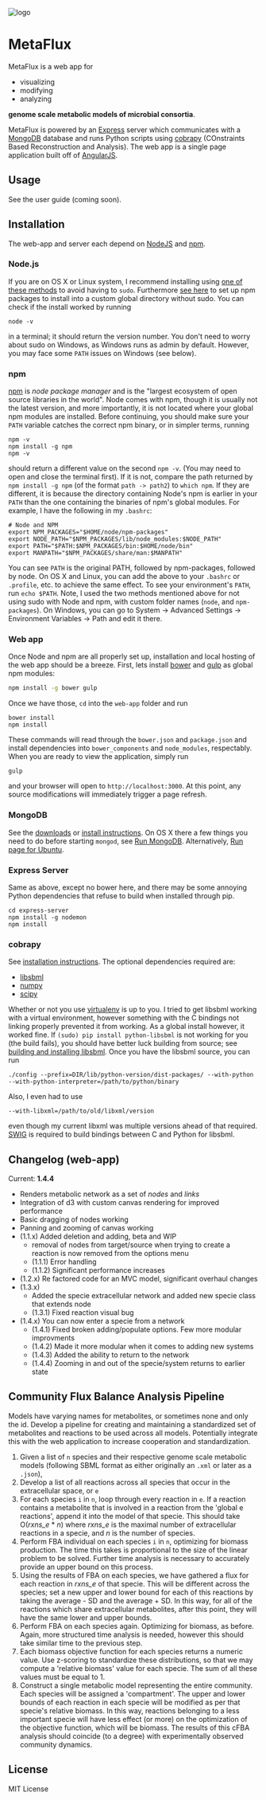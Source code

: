 ![logo](http://45.55.193.224/logo_grey.png)

# MetaFlux

MetaFlux is a web app for

* visualizing
* modifying
* analyzing

**genome scale metabolic models of microbial consortia**.

MetaFlux is powered by an [Express](http://expressjs.com/) server which
communicates with a [MongoDB](https://www.mongodb.org/) database and runs Python
scripts using [cobrapy](https://github.com/opencobra/cobrapy) (COnstraints Based
Reconstruction and Analysis). The web app is a single page application built off
of [AngularJS](https://angularjs.org/).

## Usage

See the user guide (coming soon).

## Installation

The web-app and server each depend on [NodeJS](https://nodejs.org/en/) and
[npm](https://www.npmjs.com/).

### Node.js

If you are on OS X or Linux system, I recommend installing using [one of these
methods](https://gist.github.com/isaacs/579814) to avoid having to `sudo`.
Furthermore [see
here](https://github.com/sindresorhus/guides/blob/master/npm-global-without-sudo.md)
to set up npm packages to install into a custom global directory without sudo.
You can check if the install worked by running

```
node -v
```

in a terminal; it should return the version number. You don't need to worry
about sudo on Windows, as Windows runs as admin by default. However, you may
face some `PATH` issues on Windows (see below).

### npm

[npm](https://www.npmjs.com/) is *node package manager* and is the "largest
ecosystem of open source libraries in the world". Node comes with npm, though it
is usually not the latest version, and more importantly, it is not located where
your global npm modules are installed. Before continuing, you should make sure
your `PATH` variable catches the correct npm binary, or in simpler terms,
running

```
npm -v
npm install -g npm
npm -v
```

should return a different value on the second `npm -v`. (You may need to open
and close the terminal first). If it is not, compare the path returned by `npm
install -g npm` (of the format `path -> path2`) to `which npm`. If they are
different, it is because the directory containing Node's npm is earlier in your
`PATH` than the one containing the binaries of npm's global modules. For
example, I have the following in my `.bashrc`:

```
# Node and NPM
export NPM_PACKAGES="$HOME/node/npm-packages"
export NODE_PATH="$NPM_PACKAGES/lib/node_modules:$NODE_PATH"
export PATH="$PATH:$NPM_PACKAGES/bin:$HOME/node/bin"
export MANPATH="$NPM_PACKAGES/share/man:$MANPATH"
```

You can see `PATH` is the original PATH, followed by npm-packages, followed by
node. On OS X and Linux, you can add the above to your `.bashrc` or `.profile`,
etc. to achieve the same effect. To see your environment's `PATH`, run `echo
$PATH`. Note, I used the two methods mentioned above for not using sudo with
Node and npm, with custom folder names (`node`, and `npm-packages`). On Windows,
you can go to System -> Advanced Settings -> Environment Variables -> Path and
edit it there.

### Web app

Once Node and npm are all properly set up, installation and local hosting of the
web app should be a breeze. First, lets install [bower](http://bower.io/) and
[gulp](http://gulpjs.com/) as global npm modules:

```bash
npm install -g bower gulp
```

Once we have those, `cd` into the `web-app` folder and run

```
bower install
npm install
```

These commands will read through the `bower.json` and `package.json` and install
dependencies into `bower_components` and `node_modules`, respectably. When you
are ready to view the application, simply run

```
gulp
```

and your browser will open to `http://localhost:3000`. At this point, any source
modifications will immediately trigger a page refresh.

### MongoDB

See the [downloads](https://www.mongodb.org/downloads) or [install
instructions](http://docs.mongodb.org/manual/administration/install-on-linux/).
On OS X there a few things you need to do before starting `mongod`, see [Run
MongoDB](http://docs.mongodb.org/manual/tutorial/install-mongodb-on-os-x/#run-mongodb).
Alternatively, [Run page for
Ubuntu](http://docs.mongodb.org/manual/tutorial/install-mongodb-on-os-x/#run-mongodb).

### Express Server

Same as above, except no bower here, and there may be some annoying Python
dependencies that refuse to build when installed through pip.

```
cd express-server
npm install -g nodemon
npm install
```

### cobrapy

See [installation instructions](https://github.com/opencobra/cobrapy/blob/master/INSTALL.md).
The optional dependencies required are:

* [libsbml](http://sbml.org/)
* [numpy](http://numpy.org/)
* [scipy](http://scipy.org/)

Whether or not you use [virtualenv](https://virtualenv.pypa.io/en/latest/) is
up to you. I tried to get libsbml working with a virtual environment, however
something with the C bindings not linking properly prevented it from working. As
a global install however, it worked fine. If `(sudo) pip install python-libsbml`
is not working for you (the build fails), you should have better luck building
from source; see [building and installing libsbml](http://sbml.org/Software/libSBML/5.11.4/docs/formatted/cpp-api/libsbml-installation.html).
Once you have the libsbml source, you can run

```
./config --prefix=DIR/lib/python-version/dist-packages/ --with-python --with-python-interpreter=/path/to/python/binary
```

Also, I even had to use

```
--with-libxml=/path/to/old/libxml/version
```

even though my current libxml was multiple versions ahead of that required.
[SWIG](http://www.swig.org/) is required to build bindings between C and Python
for libsbml.

## Changelog (web-app)

Current: **1.4.4**

* Renders metabolic network as a set of *nodes* and *links*
* Integration of d3 with custom canvas rendering for improved performance
* Basic dragging of nodes working
* Panning and zooming of canvas working
* (1.1.x) Added deletion and adding, beta and WIP
    * removal of nodes from target/source when trying to create a reaction is now removed from the options menu
    * (1.1.1) Error handling
    * (1.1.2) Significant performance increases
* (1.2.x) Re factored code for an MVC model, significant overhaul changes
* (1.3.x)
    * Added the specie extracellular network and added new specie class that extends node
    * (1.3.1) Fixed reaction visual bug
* (1.4.x) You can now enter a specie from a network
    * (1.4.1) Fixed broken adding/populate options.  Few more modular improvments
    * (1.4.2) Made it more modular when it comes to adding new systems
    * (1.4.3) Added the ability to return to the network
    * (1.4.4) Zooming in and out of the specie/system returns to earlier state

## Community Flux Balance Analysis Pipeline

Models have varying names for metabolites, or sometimes none and only the id. Develop a pipeline for creating and maintaining a standardized set of metabolites and reactions to be used across all models. Potentially integrate this with the web application to increase cooperation and standardization.

1. Given a list of `n` species and their respective genome scale metabolic models (following SBML format as either originally an `.xml` or later as a `.json`),
2. Develop a list of all reactions across all species that occur in the extracellular space, or `e`
3. For each species `i` in `n`, loop through every reaction in `e`. If a reaction contains a metabolite that is involved in a reaction from the 'global e reactions', append it into the model of that specie. This should take O(*rxns_e* \* *n*) where *rxns_e* is the maximal number of extracellular reactions in a specie, and *n* is the number of species.
4. Perform FBA individual on each species `i` in `n`, optimizing for biomass production. The time this takes is proportional to the size of the linear problem to be solved. Further time analysis is necessary to accurately provide an upper bound on this process.
5. Using the results of FBA on each species, we have gathered a flux for each reaction in *rxns_e* of that specie. This will be different across the species; set a new upper and lower bound for each of this reactions by taking the average - SD and the average + SD. In this way, for all of the reactions which share extracellular metabolites, after this point, they will have the same lower and upper bounds.
6. Perform FBA on each species again. Optimizing for biomass, as before. Again, more structured time analysis is needed, however this should take similar time to the previous step.
7. Each biomass objective function for each species returns a numeric value. Use z-scoring to standardize these distributions, so that we may compute a 'relative biomass' value for each specie. The sum of all these values must be equal to 1.
8. Construct a single metabolic model representing the entire community. Each species will be assigned a 'compartment'. The upper and lower bounds of each reaction in each specie will be modified as per that specie's relative biomass. In this way, reactions belonging to a less important specie will have less effect (or more) on the optimization of the objective function, which will be biomass. The results of this cFBA analysis should coincide (to a degree) with experimentally observed community dynamics.

## License
MIT License
